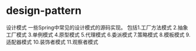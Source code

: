 # design-pattern
设计模式
一些Spring中常见的设计模式的源码实现。
包括1.工厂方法模式
    2.抽象工厂模式
    3.单例模式
    4.原型模式
    5.代理模式
    6.委派模式
    7.策略模式
    8.模板模式
    9.适配器模式
    10.装饰者模式
    11.观察者模式
